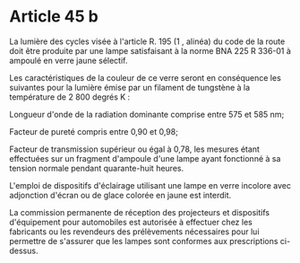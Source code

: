 # Article 45 b

La lumière des cycles visée à l'article R. 195 (1 , alinéa) du code de la route doit être produite par une lampe satisfaisant à la norme BNA 225 R 336-01 à ampoulé en verre jaune sélectif.

Les caractéristiques de la couleur de ce verre seront en conséquence les suivantes pour la lumière émise par un filament de tungstène à la température de 2 800 degrés K :

Longueur d'onde de la radiation dominante comprise entre 575 et 585 nm;

Facteur de pureté compris entre 0,90 et 0,98;

Facteur de transmission supérieur ou égal à 0,78, les mesures étant effectuées sur un fragment d'ampoule d'une lampe ayant fonctionné à sa tension normale pendant quarante-huit heures.

L'emploi de dispositifs d'éclairage utilisant une lampe en verre incolore avec adjonction d'écran ou de glace colorée en jaune est interdit.

La commission permanente de réception des projecteurs et dispositifs d'équipement pour automobiles est autorisée à effectuer chez les fabricants ou les revendeurs des prélèvements nécessaires pour lui permettre de s'assurer que les lampes sont conformes aux prescriptions ci-dessus.
